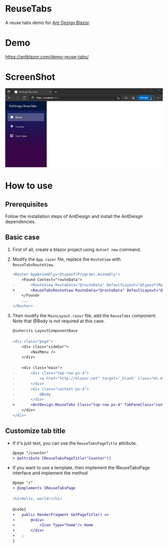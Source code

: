 # ReuseTabs

A reuse tabs demo for [Ant Design Blazor](https://github.com/ant-design-blazor/ant-design-blazor).

# Demo

https://antblazor.com/demo-reuse-tabs/

# ScreenShot

![demo](./assets/reuse-tabs-demo1.gif)

# How to use

## Prerequisites

Follow the installation steps of AntDesign and install the AntDeisgn dependencies.

## Basic case

1. First of all, create a blazor project using `dotnet new` command.

2. Modify the `App.razor` file, replace the `RouteView` with `ReuseTabsRouteView`.

    ```diff
    <Router AppAssembly="@typeof(Program).Assembly">
        <Found Context="routeData">
    -       <RouteView RouteData="@routeData" DefaultLayout="@typeof(MainLayout)" / >
    +       <ReuseTabsRouteView RouteData="@routeData" DefaultLayout="@typeof(MainLayout)" />
        </Found>
        ...
    </Router>

    ```

3. Then modify the `MainLayout.razor` file, add the `ReuseTabs` component. Note that @Body is not required at this case.

    ```diff
    @inherits LayoutComponentBase

    <div class="page">
        <div class="sidebar">
            <NavMenu />
        </div>

        <div class="main">
    -       <div class="top-row px-4">
    -           <a href="http://blazor.net" target="_blank" class="ml-md-auto">About</a>
    -       </div>
    -       <div class="content px-4">
    -           @Body
    -       </div>
    +       <AntDesign.ReuseTabs Class="top-row px-4" TabPaneClass="content px-4" / >
        </div>
    </div>

    ```

## Customize tab title

- If it's just text, you can use the `ReuseTabsPageTitle` attribute.

    ```diff
    @page "/counter"
    + @attribute [ReuseTabsPageTitle("Counter")]
    ```

- If you want to use a template, then implement the IReuseTabsPage interface and implement the method

    ```diff
    @page "/"
    + @implements IReuseTabsPage

    <h1>Hello, world!</h1>

    @code{
    +   public RenderFragment GetPageTitle() =>
    +       @<div>
    +           <Icon Type="home"/> Home
    +       </div>
    +   ;
    }
    ```